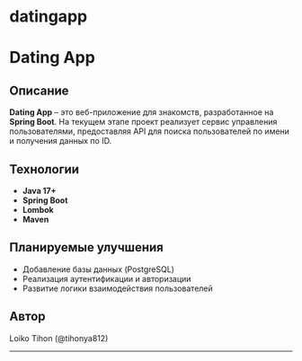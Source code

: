 # datingapp
# Dating App

## Описание
**Dating App** – это веб-приложение для знакомств, разработанное на **Spring Boot**. На текущем этапе проект реализует сервис управления пользователями, предоставляя API для поиска пользователей по имени и получения данных по ID.

## Технологии
- **Java 17+**
- **Spring Boot**
- **Lombok**
- **Maven**

## Планируемые улучшения
- Добавление базы данных (PostgreSQL)
- Реализация аутентификации и авторизации
- Развитие логики взаимодействия пользователей

## Автор
Loiko Tihon (@tihonya812)

---